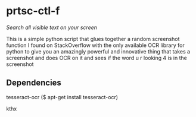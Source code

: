 prtsc-ctl-f
===========

*Search all visible text on your screen*

This is a simple python script that glues together a random screenshot function I found on StackOverflow with the only
available OCR library for python to give you an amazingly powerful and innovative thing that takes a screenshot and
does OCR on it and sees if the word u r looking 4 is in the screenshot

Dependencies
------------
tesseract-ocr ($ apt-get install tesseract-ocr)

kthx
